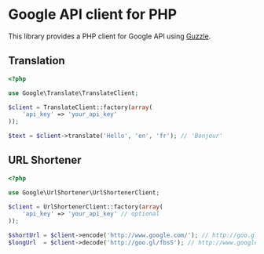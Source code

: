 # Google API client for PHP

This library provides a PHP client for Google API using [Guzzle](http://guzzlephp.org/).

## Translation

```php
<?php

use Google\Translate\TranslateClient;

$client = TranslateClient::factory(array(
    'api_key' => 'your_api_key'
));

$text = $client->translate('Hello', 'en', 'fr'); // 'Bonjour'
```

## URL Shortener

```php
<?php

use Google\UrlShortener\UrlShortenerClient;

$client = UrlShortenerClient::factory(array(
    'api_key' => 'your_api_key' // optional
));

$shortUrl = $client->encode('http://www.google.com/'); // http://goo.gl/fbsS
$longUrl  = $client->decode('http://goo.gl/fbsS'); // http://www.google.com/
```
